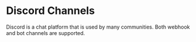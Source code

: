 # Discord Channels
Discord is a chat platform that is used by many communities.
Both webhook and bot channels are supported.

